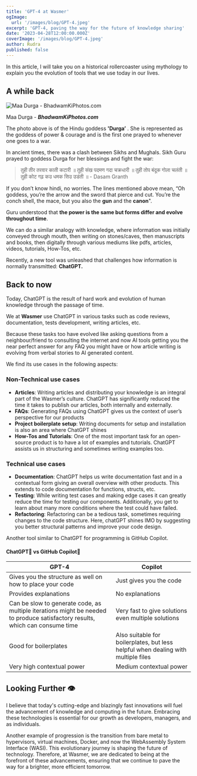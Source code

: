 ```yaml
---
title: 'GPT-4 at Wasmer'
ogImage:
  url: '/images/blog/GPT-4.jpeg'
excerpt: 'GPT-4, paving the way for the future of knowledge sharing'
date: '2023-04-28T12:00:00.000Z'
coverImage: '/images/blog/GPT-4.jpeg'
author: Rudra
published: false
---
```


In this article, I will take you on a historical rollercoaster using mythology to explain you the evolution of tools that we use today in our lives.

## A while back

![Maa Durga - ***BhadwamKiPhotos.com***](https://www.bhagwankiphotos.com/wp-content/uploads/2022/09/Maa-Durga-Bhagwan-Sherawali-Image-Download.jpg)

Maa Durga - **_BhadwamKiPhotos.com_**

The photo above is of the Hindu goddess **'Durga’** . She is represented as the goddess of power & courage and is the first one prayed to whenever one goes to a war.

In ancient times, there was a clash between Sikhs and Mughals. Sikh Guru prayed to goddess Durga for her blessings and fight the war:

> तुही तीर तरवार काती कटारी ॥
> तुही संख पदमण गदा चक्रधारी ॥
> तुही तोप बंदूक गोला चलंती ॥
> तुही कोट गढ़ कउ धमक सिउ उडंती ॥ - Dasam Granth

If you don’t know hindi, no worries. The lines mentioned above mean, “Oh goddess, you’re the arrow and the sword that pierce and cut. You’re the conch shell, the mace, but you also the **gun** and the **canon**".

Guru understood that **the power is the same but forms differ and evolve throughout time**.

We can do a similar analogy with knowledge, where information was initially conveyed through mouth, then writing on stones/caves, then manuscripts and books, then digitally through various mediums like pdfs, articles, videos, tutorials, How-Tos, etc.

Recently, a new tool was unleashed that challenges how information is normally transmitted: **ChatGPT.**

## Back to now

Today, ChatGPT is the result of hard work and evolution of human knowledge through the passage of time.

We at **Wasmer** use ChatGPT in various tasks such as code reviews, documentation, tests development, writing articles, etc.

Because these tasks too have evolved like asking questions from a neighbour/friend to consulting the internet and now AI tools getting you the near perfect answer for any FAQ you might have or how article writing is evolving from verbal stories to AI generated content.

We find its use cases in the following aspects:

### Non-Technical use cases

- **Articles**: Writing articles and distributing your knowledge is an integral part of the Wasmer’s culture. ChatGPT has significantly reduced the time it takes to publish our articles, both internally and externally.
- **FAQs**: Generating FAQs using ChatGPT gives us the context of user’s perspective for our products
- **Project boilerplate setup**: Writing documents for setup and installation is also an area where ChatGPT shines
- **How-Tos and Tutorials**: One of the most important task for an open-source product is to have a lot of examples and tutorials. ChatGPT assists us in structuring and sometimes writing examples too.

### Technical use cases

- **Documentation**: ChatGPT helps us write documentation fast and in a contextual form giving an overall overview with other products. This extends to code documentation for functions, structs, etc.
- **Testing**: While writing test cases and making edge cases it can greatly reduce the time for testing our components. Additionally, you get to learn about many more conditions where the test could have failed.
- **Refactoring**: Refactoring can be a tedious task, sometimes requiring changes to the code structure. Here, chatGPT shines IMO by suggesting you better structural patterns and improve your code design.

Another tool similar to ChatGPT for programming is GitHub Copilot.

#### ChatGPT📎 vs GitHub Copilot🤖

| GPT-4                                                                                                                        | Copilot                                                                           |
| ---------------------------------------------------------------------------------------------------------------------------- | --------------------------------------------------------------------------------- |
| Gives you the structure as well on how to place your code                                                                    | Just gives you the code                                                           |
| Provides explanations                                                                                                        | No explanations                                                                   |
| Can be slow to generate code, as multiple iterations might be needed to produce satisfactory results, which can consume time | Very fast to give solutions even multiple solutions                               |
| Good for boilerplates                                                                                                        | Also suitable for boilerplates, but less helpful when dealing with multiple files |
| Very high contextual power                                                                                                   | Medium contextual power                                                           |

## Looking Further 👁️

I believe that today's cutting-edge and blazingly fast innovations will fuel the advancement of knowledge and computing in the future. Embracing these technologies is essential for our growth as developers, managers, and as individuals.

Another example of progression is the transition from bare metal to hypervisors, virtual machines, Docker, and now the WebAssembly System Interface (WASI). This evolutionary journey is shaping the future of technology. Therefore, at Wasmer, we are dedicated to being at the forefront of these advancements, ensuring that we continue to pave the way for a brighter, more efficient tomorrow.
